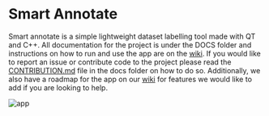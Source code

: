 # Smart Annotate

Smart annotate is a simple lightweight dataset labelling tool made with QT and C++. All documentation for the project is under the DOCS folder and instructions on how to run and use the app are on the [wiki](https://github.com/amansahil/Group_24_SDI_SOFT20091/wiki#pages). If you would like to report an issue or contribute code to the project please read the [CONTRIBUTION.md](https://github.com/amansahil/Group_24_SDI_SOFT20091/blob/master/DOCS/CONTRIBUTION.md) file in the docs folder on how to do so. Additionally, we also have a roadmap for the app on our [wiki](https://github.com/amansahil/Group_24_SDI_SOFT20091/wiki/Roadmap) for features we would like to add if you are looking to help.

![app](https://user-images.githubusercontent.com/33552991/74864431-76415d00-5347-11ea-9cfe-8c73fa1c44ea.png)
